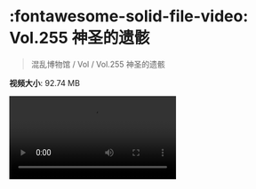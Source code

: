 # :fontawesome-solid-file-video: Vol.255 神圣的遗骸

> 混乱博物馆 / Vol / Vol.255 神圣的遗骸

**视频大小**: 92.74 MB

<div class="video"><video src="https://file.hsyhx.top/archive/255.mp4" controls preload>🤔 您的浏览器不支持 video 标签</video></div>